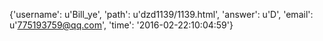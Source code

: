 {'username': u'Bill_ye', 'path': u'dzd1139/1139.html', 'answer': u'D', 'email': u'775193759@qq.com', 'time': '2016-02-22:10:04:59'}